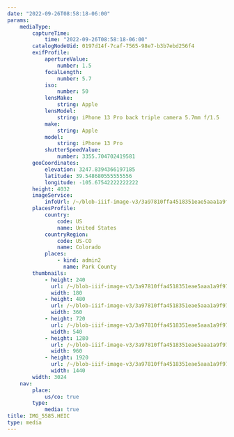 ```yaml
---
date: "2022-09-26T08:58:18-06:00"
params:
    mediaType:
        captureTime:
            time: "2022-09-26T08:58:18-06:00"
        catalogNodeUid: 0197d14f-7caf-7565-98e7-b3b7ebd256f4
        exifProfile:
            apertureValue:
                number: 1.5
            focalLength:
                number: 5.7
            iso:
                number: 50
            lensMake:
                string: Apple
            lensModel:
                string: iPhone 13 Pro back triple camera 5.7mm f/1.5
            make:
                string: Apple
            model:
                string: iPhone 13 Pro
            shutterSpeedValue:
                number: 3355.704702419581
        geoCoordinates:
            elevation: 3247.8394366197185
            latitude: 39.548680555555556
            longitude: -105.67542222222222
        height: 4032
        imageService:
            infoUrl: /~/blob-iiif-image-v3/3a97810ffa4518351eae5aaa1a9f97b5638a0b0d9ed7db98f0487f98b89bd838/info.json
        placesProfile:
            country:
                code: US
                name: United States
            countryRegion:
                code: US-CO
                name: Colorado
            places:
                - kind: admin2
                  name: Park County
        thumbnails:
            - height: 240
              url: /~/blob-iiif-image-v3/3a97810ffa4518351eae5aaa1a9f97b5638a0b0d9ed7db98f0487f98b89bd838/full/180%2C240/0/default.jpg
              width: 180
            - height: 480
              url: /~/blob-iiif-image-v3/3a97810ffa4518351eae5aaa1a9f97b5638a0b0d9ed7db98f0487f98b89bd838/full/360%2C480/0/default.jpg
              width: 360
            - height: 720
              url: /~/blob-iiif-image-v3/3a97810ffa4518351eae5aaa1a9f97b5638a0b0d9ed7db98f0487f98b89bd838/full/540%2C720/0/default.jpg
              width: 540
            - height: 1280
              url: /~/blob-iiif-image-v3/3a97810ffa4518351eae5aaa1a9f97b5638a0b0d9ed7db98f0487f98b89bd838/full/960%2C1280/0/default.jpg
              width: 960
            - height: 1920
              url: /~/blob-iiif-image-v3/3a97810ffa4518351eae5aaa1a9f97b5638a0b0d9ed7db98f0487f98b89bd838/full/1440%2C1920/0/default.jpg
              width: 1440
        width: 3024
    nav:
        place:
            us/co: true
        type:
            media: true
title: IMG_5585.HEIC
type: media
---
```

